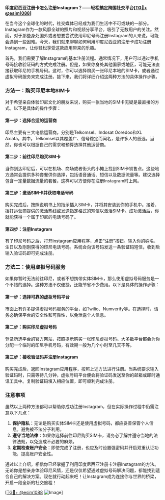 **印度尼西亚注册卡怎么注册Instagram？——轻松搞定跨国社交平台[[TG💪+ @esim1088](https://t.me/s/esim1088)]**

在当今这个全球化的时代，社交媒体已经成为我们生活中不可或缺的一部分。Instagram作为一款风靡全球的照片和视频分享平台，吸引了无数用户的关注。然而，对于那些身处国外或者想要尝试使用印尼号码注册Instagram的人来说，可能会遇到一些困难。今天，我们就来聊聊如何利用印度尼西亚的注册卡成功注册Instagram，让你轻松享受这款应用带来的乐趣。

首先，我们需要了解Instagram的基本注册流程。通常情况下，用户可以通过手机号码接收验证码的方式完成注册。但是，如果你身处其他国家或地区，可能无法直接获取印尼的手机号码。这时，你可以选择购买一张印尼本地的SIM卡，或者通过虚拟号码服务来完成注册。接下来，我们将详细介绍这两种方法的具体操作步骤。

### 方法一：购买印尼本地SIM卡

对于希望亲自体验印尼文化的朋友来说，购买一张当地的SIM卡无疑是最直接的方式。以下是具体的操作步骤：

#### 第一步：选择合适的运营商
印尼主要有三大电信运营商，分别是Telkomsel、Indosat Ooredoo和XL Axiata。其中，Telkomsel以其覆盖广、信号稳定而闻名，是许多人的首选。当然，你也可以根据自己的需求和预算选择其他运营商。

#### 第二步：前往印尼购买SIM卡
当你到达印尼后，可以在机场、商场或者街头的小摊上找到SIM卡销售点。这些地方通常会提供多种套餐供你选择，包括语音通话、短信以及数据流量等。建议选择包含一定量数据流量的套餐，这样可以方便你在注册Instagram时上网。

#### 第三步：激活SIM卡并获取电话号码
购买完成后，按照说明书上的指示插入SIM卡，并将其安装到你的手机中。接着，拨打运营商提供的激活热线或发送指定格式的短信以激活SIM卡。成功激活后，你就能获得一个属于印尼的电话号码了。

#### 第四步：注册Instagram
有了印尼号码之后，打开Instagram应用程序，点击“注册”按钮。输入你的姓名、生日以及刚刚获得的印尼电话号码。系统会向该号码发送一条验证码短信，收到后输入验证码即可完成注册。

### 方法二：使用虚拟号码服务

如果你暂时无法前往印尼，或者不想携带实体SIM卡，那么使用虚拟号码服务是一个不错的选择。这种方法不仅便捷，还能节省不少费用。以下是具体的操作步骤：

#### 第一步：选择可靠的虚拟号码平台
市面上有许多提供虚拟号码服务的平台，如Twilio、Numverify等。在选择时，请务必确保平台的安全性和可靠性，以免泄露个人信息。

#### 第二步：购买印尼虚拟号码
登录所选平台的官方网站，按照提示购买一张印尼虚拟号码。大多数平台都会为你分配一个临时的印尼手机号码，有效期一般为几个小时至几天不等。

#### 第三步：接收验证码并注册Instagram
购买完成后，返回Instagram应用程序，按照上述方法进行注册。当系统要求输入验证码时，只需等待几分钟，虚拟号码平台便会将验证码发送至你的邮箱或即时通讯工具中。复制验证码填入相应位置，即可顺利完成注册。

### 注意事项

虽然以上两种方法都可以帮助你成功注册Instagram，但在实际操作过程中仍需注意以下几点：

1. **保护隐私**：无论是购买实体SIM卡还是使用虚拟号码，都应妥善保管个人信息，避免被不法分子利用。
2. **遵守当地法律**：如果你选择前往印尼购买SIM卡，请务必了解并遵守当地的法律法规，以免造成不必要的麻烦。
3. **定期检查账户安全**：即使完成了注册，也应及时设置强密码并开启双重认证功能，提高账户安全性。

通过以上介绍，相信你已经掌握了利用印度尼西亚注册卡注册Instagram的方法。无论你是想亲身体验印尼风情，还是仅仅希望通过虚拟号码解决问题，都能找到适合自己的解决方案。现在就行动起来吧！让Instagram成为连接你与世界的桥梁，开启一段全新的社交旅程！

[[TG💪+ @esim1088](https://t.me/s/esim1088) ![Image](https://i.postimg.cc/4NQfJmqS/Snipaste-2025-05-13-00-14-12.png)]